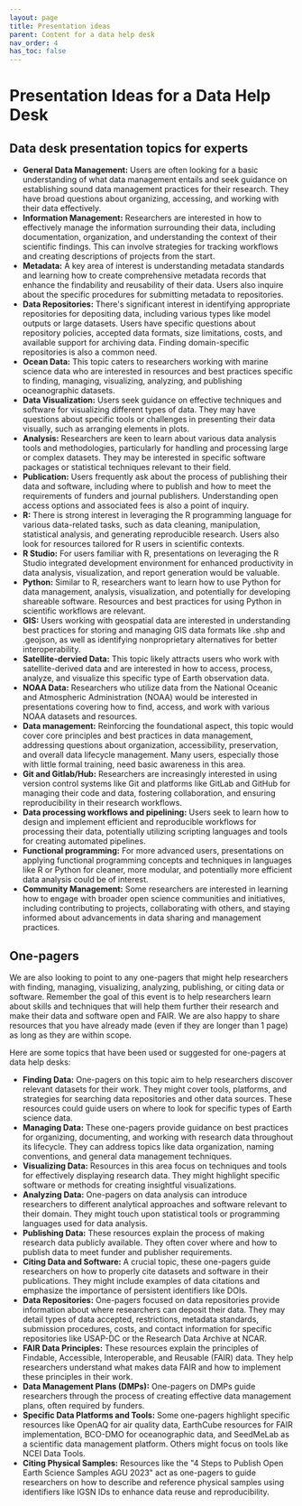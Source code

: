 ```yaml
---
layout: page
title: Presentation ideas
parent: Content for a data help desk
nav_order: 4
has_toc: false
---
```


# Presentation Ideas for a Data Help Desk

## Data desk presentation topics for experts

-   **General Data Management:** Users are often looking for a basic
    understanding of what data management entails and seek guidance on
    establishing sound data management practices for their research. They have
    broad questions about organizing, accessing, and working with their data
    effectively.
-   **Information Management:** Researchers are interested in how to effectively
    manage the information surrounding their data, including documentation,
    organization, and understanding the context of their scientific findings.
    This can involve strategies for tracking workflows and creating descriptions
    of projects from the start.
-   **Metadata:** A key area of interest is understanding metadata standards and
    learning how to create comprehensive metadata records that enhance the
    findability and reusability of their data. Users also inquire about the
    specific procedures for submitting metadata to repositories.
-   **Data Repositories:** There's significant interest in identifying
    appropriate repositories for depositing data, including various types like
    model outputs or large datasets. Users have specific questions about
    repository policies, accepted data formats, size limitations, costs, and
    available support for archiving data. Finding domain-specific repositories
    is also a common need.
-   **Ocean Data:** This topic caters to researchers working with marine science
    data who are interested in resources and best practices specific to finding,
    managing, visualizing, analyzing, and publishing oceanographic datasets.
-   **Data Visualization:** Users seek guidance on effective techniques and
    software for visualizing different types of data. They may have questions
    about specific tools or challenges in presenting their data visually, such
    as arranging elements in plots.
-   **Analysis:** Researchers are keen to learn about various data analysis
    tools and methodologies, particularly for handling and processing large or
    complex datasets. They may be interested in specific software packages or
    statistical techniques relevant to their field.
-   **Publication:** Users frequently ask about the process of publishing their
    data and software, including where to publish and how to meet the
    requirements of funders and journal publishers. Understanding open access
    options and associated fees is also a point of inquiry.
-   **R:** There is strong interest in leveraging the R programming language for
    various data-related tasks, such as data cleaning, manipulation, statistical
    analysis, and generating reproducible research. Users also look for
    resources tailored for R users in scientific contexts.
-   **R Studio:** For users familiar with R, presentations on leveraging the R
    Studio integrated development environment for enhanced productivity in data
    analysis, visualization, and report generation would be valuable.
-   **Python:** Similar to R, researchers want to learn how to use Python for
    data management, analysis, visualization, and potentially for developing
    shareable software. Resources and best practices for using Python in
    scientific workflows are relevant.
-   **GIS:** Users working with geospatial data are interested in understanding
    best practices for storing and managing GIS data formats like .shp and
    .geojson, as well as identifying nonproprietary alternatives for better
    interoperability.
-   **Satellite-dervied Data:** This topic likely attracts users who work with
    satellite-derived data and are interested in how to access, process,
    analyze, and visualize this specific type of Earth observation data.
-   **NOAA Data:** Researchers who utilize data from the National Oceanic and
    Atmospheric Administration (NOAA) would be interested in presentations
    covering how to find, access, and work with various NOAA datasets and
    resources.
-   **Data management:** Reinforcing the foundational aspect, this topic would
    cover core principles and best practices in data management, addressing
    questions about organization, accessibility, preservation, and overall data
    lifecycle management. Many users, especially those with little formal
    training, need basic awareness in this area.
-   **Git and Gitlab/Hub:** Researchers are increasingly interested in using
    version control systems like Git and platforms like GitLab and GitHub for
    managing their code and data, fostering collaboration, and ensuring
    reproducibility in their research workflows.
-   **Data processing workflows and pipelining:** Users seek to learn how to
    design and implement efficient and reproducible workflows for processing
    their data, potentially utilizing scripting languages and tools for creating
    automated pipelines.
-   **Functional programming:** For more advanced users, presentations on
    applying functional programming concepts and techniques in languages like R
    or Python for cleaner, more modular, and potentially more efficient data
    analysis could be of interest.
-   **Community Management:** Some researchers are interested in learning how to
    engage with broader open science communities and initiatives, including
    contributing to projects, collaborating with others, and staying informed
    about advancements in data sharing and management practices.

## One-pagers

We are also looking to point to any one-pagers that might help researchers with
finding, managing, visualizing, analyzing, publishing, or citing data or
software. Remember the goal of this event is to help researchers learn about
skills and techniques that will help them further their research and make their
data and software open and FAIR. We are also happy to share resources that you
have already made (even if they are longer than 1 page) as long as they are
within scope.

Here are some topics that have been used or suggested for one-pagers at data
help desks:

-   **Finding Data:** One-pagers on this topic aim to help researchers discover
    relevant datasets for their work. They might cover tools, platforms, and
    strategies for searching data repositories and other data sources. These
    resources could guide users on where to look for specific types of Earth
    science data.
-   **Managing Data:** These one-pagers provide guidance on best practices for
    organizing, documenting, and working with research data throughout its
    lifecycle. They can address topics like data organization, naming
    conventions, and general data management techniques.
-   **Visualizing Data:** Resources in this area focus on techniques and tools
    for effectively displaying research data. They might highlight specific
    software or methods for creating insightful visualizations.
-   **Analyzing Data:** One-pagers on data analysis can introduce researchers to
    different analytical approaches and software relevant to their domain. They
    might touch upon statistical tools or programming languages used for data
    analysis.
-   **Publishing Data:** These resources explain the process of making research
    data publicly available. They often cover where and how to publish data to
    meet funder and publisher requirements.
-   **Citing Data and Software:** A crucial topic, these one-pagers guide
    researchers on how to properly cite datasets and software in their
    publications. They might include examples of data citations and emphasize
    the importance of persistent identifiers like DOIs.
-   **Data Repositories:** One-pagers focused on data repositories provide
    information about where researchers can deposit their data. They may detail
    types of data accepted, restrictions, metadata standards, submission
    procedures, costs, and contact information for specific repositories like
    USAP-DC or the Research Data Archive at NCAR.
-   **FAIR Data Principles:** These resources explain the principles of
    Findable, Accessible, Interoperable, and Reusable (FAIR) data. They help
    researchers understand what makes data FAIR and how to implement these
    principles in their work.
-   **Data Management Plans (DMPs):** One-pagers on DMPs guide researchers
    through the process of creating effective data management plans, often
    required by funders.
-   **Specific Data Platforms and Tools:** Some one-pagers highlight specific
    resources like OpenAQ for air quality data, EarthCube resources for FAIR
    implementation, BCO-DMO for oceanographic data, and SeedMeLab as a
    scientific data management platform. Others might focus on tools like NCEI
    Data Tools.
-   **Citing Physical Samples:** Resources like the "4 Steps to Publish Open
    Earth Science Samples AGU 2023" act as one-pagers to guide researchers on
    how to describe and reference physical samples using identifiers like IGSN
    IDs to enhance data reuse and reproducibility.
